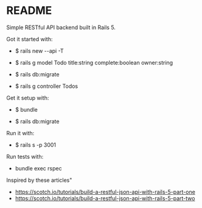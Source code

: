 # README

Simple RESTful API backend built in Rails 5.  

Got it started with:

* $ rails new <appname> --api -T

* $ rails g model Todo title:string complete:boolean owner:string

* $ rails db:migrate

* $ rails g controller Todos

Get it setup with:

* $ bundle

* $ rails db:migrate

Run it with:

* $ rails s -p 3001

Run tests with:

* bundle exec rspec

Inspired by these articles"
* https://scotch.io/tutorials/build-a-restful-json-api-with-rails-5-part-one
* https://scotch.io/tutorials/build-a-restful-json-api-with-rails-5-part-two


